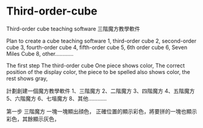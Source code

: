 # Third-order-cube
Third-order cube teaching software 三階魔方教學軟件

Plan to create a cube teaching software
1, third-order cube
2, second-order cube
3, fourth-order cube
4, fifth-order cube
5, 6th order cube
6, Seven Miles Cube
8, other............

The first step The third-order cube
One piece shows color,
The correct position of the display color, the piece to be spelled also shows color, the rest shows gray,


計劃創建一個魔方教學軟件
1、三階魔方
2、二階魔方
3、四階魔方
4、五階魔方
5、六階魔方
6、七堦魔方
8、其他…………

第一步 三階魔方
一塊一塊顯出顔色，
正確位置的顯示彩色，將要拼的一塊也顯示彩色，其餘顯示灰色，


